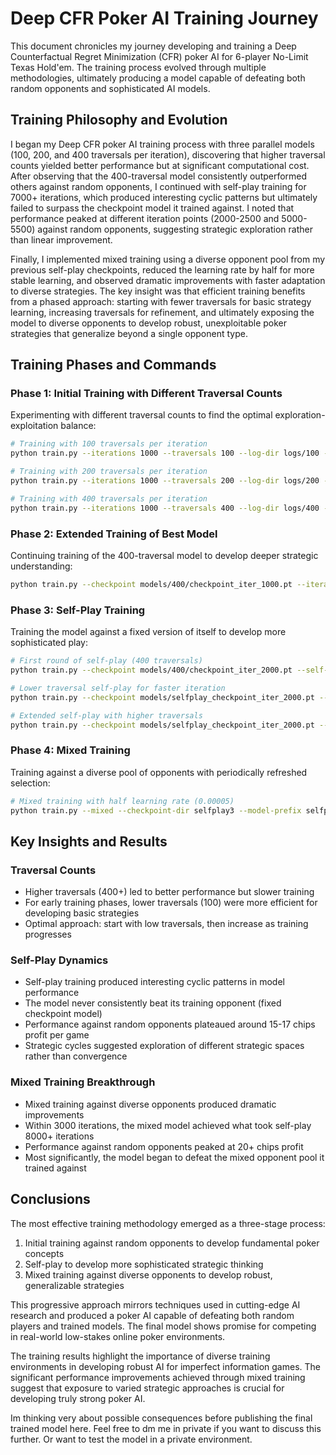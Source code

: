 # Deep CFR Poker AI Training Journey

This document chronicles my journey developing and training a Deep Counterfactual Regret Minimization (CFR) poker AI for 6-player No-Limit Texas Hold'em. The training process evolved through multiple methodologies, ultimately producing a model capable of defeating both random opponents and sophisticated AI models.

## Training Philosophy and Evolution

I began my Deep CFR poker AI training process with three parallel models (100, 200, and 400 traversals per iteration), discovering that higher traversal counts yielded better performance but at significant computational cost. After observing that the 400-traversal model consistently outperformed others against random opponents, I continued with self-play training for 7000+ iterations, which produced interesting cyclic patterns but ultimately failed to surpass the checkpoint model it trained against. I noted that performance peaked at different iteration points (2000-2500 and 5000-5500) against random opponents, suggesting strategic exploration rather than linear improvement. 

Finally, I implemented mixed training using a diverse opponent pool from my previous self-play checkpoints, reduced the learning rate by half for more stable learning, and observed dramatic improvements with faster adaptation to diverse strategies. The key insight was that efficient training benefits from a phased approach: starting with fewer traversals for basic strategy learning, increasing traversals for refinement, and ultimately exposing the model to diverse opponents to develop robust, unexploitable poker strategies that generalize beyond a single opponent type.

## Training Phases and Commands

### Phase 1: Initial Training with Different Traversal Counts
Experimenting with different traversal counts to find the optimal exploration-exploitation balance:

```bash
# Training with 100 traversals per iteration
python train.py --iterations 1000 --traversals 100 --log-dir logs/100 --save-dir models/100

# Training with 200 traversals per iteration
python train.py --iterations 1000 --traversals 200 --log-dir logs/200 --save-dir models/200

# Training with 400 traversals per iteration
python train.py --iterations 1000 --traversals 400 --log-dir logs/400 --save-dir models/400
```

### Phase 2: Extended Training of Best Model
Continuing training of the 400-traversal model to develop deeper strategic understanding:

```bash
python train.py --checkpoint models/400/checkpoint_iter_1000.pt --iterations 1000 --traversals 400 --log-dir logs/400 --save-dir models/400
```

### Phase 3: Self-Play Training
Training the model against a fixed version of itself to develop more sophisticated play:

```bash
# First round of self-play (400 traversals)
python train.py --checkpoint models/400/checkpoint_iter_2000.pt --self-play --iterations 2000 --traversals 400

# Lower traversal self-play for faster iteration
python train.py --checkpoint models/selfplay_checkpoint_iter_2000.pt --self-play --iterations 2000 --traversals 100

# Extended self-play with higher traversals
python train.py --checkpoint models/selfplay_checkpoint_iter_2000.pt --self-play --iterations 2000 --traversals 400 --log-dir logs/selfplay2 --save-dir selfplay2
```

### Phase 4: Mixed Training
Training against a diverse pool of opponents with periodically refreshed selection:

```bash
# Mixed training with half learning rate (0.00005)
python train.py --mixed --checkpoint-dir selfplay3 --model-prefix selfplay --iterations 20000 --traversals 400 --log-dir logs/mixed --save-dir models/mixed --refresh-interval 1000
```

## Key Insights and Results

### Traversal Counts
- Higher traversals (400+) led to better performance but slower training
- For early training phases, lower traversals (100) were more efficient for developing basic strategies
- Optimal approach: start with low traversals, then increase as training progresses

### Self-Play Dynamics
- Self-play training produced interesting cyclic patterns in model performance
- The model never consistently beat its training opponent (fixed checkpoint model)
- Performance against random opponents plateaued around 15-17 chips profit per game
- Strategic cycles suggested exploration of different strategic spaces rather than convergence

### Mixed Training Breakthrough
- Mixed training against diverse opponents produced dramatic improvements
- Within 3000 iterations, the mixed model achieved what took self-play 8000+ iterations
- Performance against random opponents peaked at 20+ chips profit
- Most significantly, the model began to defeat the mixed opponent pool it trained against

## Conclusions

The most effective training methodology emerged as a three-stage process:
1. Initial training against random opponents to develop fundamental poker concepts
2. Self-play to develop more sophisticated strategic thinking
3. Mixed training against diverse opponents to develop robust, generalizable strategies

This progressive approach mirrors techniques used in cutting-edge AI research and produced a poker AI capable of defeating both random players and trained models. The final model shows promise for competing in real-world low-stakes online poker environments.

The training results highlight the importance of diverse training environments in developing robust AI for imperfect information games. The significant performance improvements achieved through mixed training suggest that exposure to varied strategic approaches is crucial for developing truly strong poker AI.

Im thinking very about possible consequences before publishing the final trained model here. Feel free to dm me in private if you want to discuss this further. Or want to test the model in a private environment.